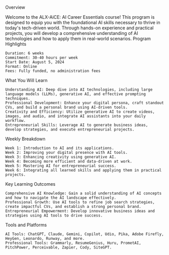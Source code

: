 Overview

Welcome to the ALX-AiCE: AI Career Essentials course! This program is designed to equip you with the foundational AI skills necessary to thrive in today's tech-driven world. Through hands-on experience and practical projects, you will develop a comprehensive understanding of AI technologies and how to apply them in real-world scenarios.
Program Highlights

    Duration: 6 weeks
    Commitment: 30-40 hours per week
    Start Date: August 5, 2024
    Format: Online
    Fees: Fully funded, no administration fees

What You Will Learn

    Understanding AI: Deep dive into AI technologies, including large language models (LLMs), generative AI, and effective prompting techniques.
    Professional Development: Enhance your digital persona, craft standout CVs, and build a personal brand using AI-driven tools.
    Creativity and Efficiency: Utilize generative AI to create videos, images, and audio, and integrate AI assistants into your daily workflow.
    Entrepreneurial Skills: Leverage AI to generate business ideas, develop strategies, and execute entrepreneurial projects.

Weekly Breakdown

    Week 1: Introduction to AI and its applications.
    Week 2: Improving your digital presence with AI tools.
    Week 3: Enhancing creativity using generative AI.
    Week 4: Becoming more efficient and data-driven at work.
    Week 5: Mastering AI for entrepreneurial success.
    Week 6: Integrating all learned skills and applying them in practical projects.

Key Learning Outcomes

    Comprehensive AI Knowledge: Gain a solid understanding of AI concepts and how to navigate the AI landscape effectively.
    Professional Growth: Use AI tools to refine job search strategies, create impactful CVs, and establish a strong personal brand.
    Entrepreneurial Empowerment: Develop innovative business ideas and strategies using AI tools to drive success.

Tools and Platforms

    AI Tools: ChatGPT, Claude, Gemini, Copilot, Udio, Pika, Adobe Firefly, HeyGen, Leonardo, Runway, and more.
    Professional Tools: Grammarly, ResumeGenius, Huru, PrometAI, PitchPower, Perceivable, Zapier, Cody, SiteGPT.
